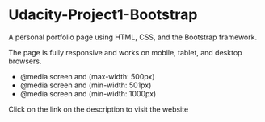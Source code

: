 # Udacity-Project1-Bootstrap
A personal portfolio page using HTML, CSS, and the Bootstrap framework.

The page is fully responsive and works on mobile, tablet, and desktop browsers.

* @media screen and (max-width: 500px)
* @media screen and (min-width: 501px)
* @media screen and (min-width: 1000px)

Click on the link on the description to visit the website
